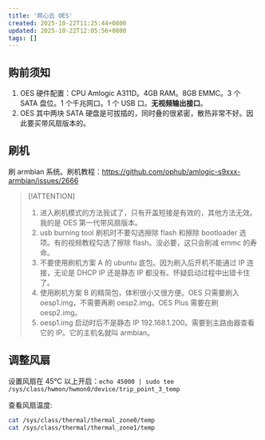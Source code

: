 ```yaml
---
title: '网心云 OES'
created: 2025-10-22T11:25:44+0800
updated: 2025-10-22T12:05:56+0800
tags: []
---
```


## 购前须知

1. OES 硬件配置：CPU Amlogic A311D。4GB RAM。8GB EMMC。3 个 SATA 盘位。1 个千兆网口。1 个 USB 口。**无视频输出接口**。
1. OES 其中两块 SATA 硬盘是可拔插的，同时叠的很紧密，散热非常不好。因此要买带风扇版本的。

## 刷机

刷 armbian 系统。刷机教程：https://github.com/ophub/amlogic-s9xxx-armbian/issues/2666

>[!ATTENTION]
> 1. 进入刷机模式的方法我试了，只有开盖短接是有效的，其他方法无效。我的是 OES 第一代带风扇版本。
> 2. usb burning tool 刷机时不要勾选擦除 flash 和擦除 bootloader 选项。有的视频教程勾选了擦除 flash。没必要，这只会削减 emmc 的寿命。
> 3. 不要使用刷机方案 A 的 ubuntu 底包。因为刷入后开机不能通过 IP 连接，无论是 DHCP IP 还是静态 IP 都没有。怀疑启动过程中出错卡住了。
> 4. 使用刷机方案 B 的精简包，体积很小又很方便。OES 只需要刷入 oesp1.img，不需要再刷 oesp2.img。OES Plus 需要在刷 oesp2.img。
> 5. oesp1.img 启动时后不是静态 IP 192.168.1.200。需要到主路由器查看它的 IP。它的主机名就叫 armbian。

## 调整风扇

设置风扇在 45℃  以上开启：`echo 45000 | sudo tee /sys/class/hwmon/hwmon0/device/trip_point_3_temp`

查看风扇温度:

```sh
cat /sys/class/thermal/thermal_zone0/temp
cat /sys/class/thermal/thermal_zone1/temp
```
